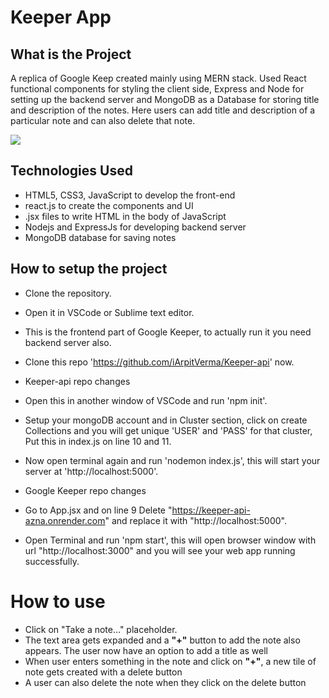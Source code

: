 # Keeper App


## What is the Project

A replica of Google Keep created mainly using MERN stack. Used React functional components for styling the client side, Express and Node for setting up the backend server and MongoDB as a Database for storing title and description of the notes. Here users can add title and description of a particular note and can also delete that note.

![]([https://github.com/SunnyK9325/NoteZen-webApp/blob/main/assets/images/react_keeper_app.png])


## Technologies Used

* HTML5, CSS3, JavaScript to develop the front-end
* react.js to create the components and UI
* .jsx files to write HTML in the body of JavaScript
* Nodejs and ExpressJs for developing backend server
* MongoDB database for saving notes


## How to setup the project

* Clone the repository.
* Open it in VSCode or Sublime text editor.
* This is the frontend part of Google Keeper, to actually run it you need backend server also.
* Clone this repo 'https://github.com/iArpitVerma/Keeper-api' now.

* Keeper-api repo changes
* Open this in another window of VSCode and run 'npm init'.
* Setup your mongoDB account and in Cluster section, click on create Collections and you will get unique 'USER' and 'PASS' for that cluster, Put this in index.js on line 10 and 11.
* Now open terminal again and run 'nodemon index.js', this will start your server at 'http://localhost:5000'.

* Google Keeper repo changes
* Go to App.jsx and on line 9 Delete "https://keeper-api-azna.onrender.com" and replace it with "http://localhost:5000".
* Open Terminal and run 'npm start', this will open browser window with url "http://localhost:3000" and you will see your web app running successfully.


# How to use
* Click on "Take a note..." placeholder.
* The text area gets expanded and a **"+"** button to add the note also appears. The user now have an option to add a title as well
* When user enters something in the note and click on **"+"**, a new tile of note gets created with a delete button
* A user can also delete the note when they click on the delete button
